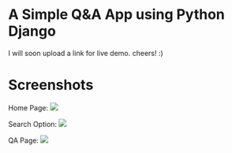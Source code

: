 # A Simple Q&A App using Python Django

I will soon upload a link for live demo. cheers! :)

# Screenshots

Home Page:
<img src="http://i.imgur.com/arLIjij.png" />

Search Option:
<img src="http://i.imgur.com/h52TorJ.png" />

QA Page:
<img src="http://i.imgur.com/WS2AMDe.png" />
